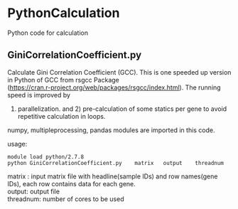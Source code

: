 # PythonCalculation
Python code for calculation

## GiniCorrelationCoefficient.py
Calculate Gini Correlation Coefficient (GCC). This is one speeded up version in Python of GCC from rsgcc Package  
(https://cran.r-project.org/web/packages/rsgcc/index.html). The running speed is improved by  
1) parallelization. and 2) pre-calculation of some statics per gene to avoid repetitive calculation in loops.

numpy, multipleprocessing, pandas modules are imported in this code.  

usage:  
```
module load python/2.7.8
python GiniCorrelationCoefficient.py    matrix   output    threadnum  
```
matrix :    input matrix file with headline(sample IDs) and row names(gene IDs), each row contains data for each gene.   
output:     output file  
threadnum:  number of cores to be used  

